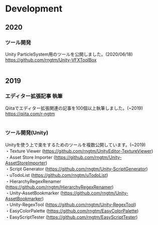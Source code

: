 # Development

## 2020
### ツール開発
Unity ParticleSystem用のツールを公開しました。(2020/06/18)<br>
https://github.com/rngtm/Unity-VFXToolBox<br><br>

## 2019
### エディター拡張記事 執筆
Qiitaでエディター拡張関連の記事を100個以上執筆しました。(~2019)<br>
https://qiita.com/r-ngtm <br><br>

### ツール開発(Unity)
Unityを使う上で楽をするためのツールを複数公開しています。(~2019)<br>
・Texture Viewer (https://github.com/rngtm/UnityEditor-TextureViewer)<br>
・Asset Store Importer (https://github.com/rngtm/Unity-AssetStoreImporter)<br>
・Script Generator (https://github.com/rngtm/Unity-ScriptGenerator)<br>
・uTodoList (https://github.com/rngtm/uTodoList)<br>
・HierarchyRegexRenamer (https://github.com/rngtm/HierarchyRegexRenamer)<br>
・Unity-AssetBookmarker (https://github.com/rngtm/Unity-AssetBookmarker)<br>
・Unity-RegexTool (https://github.com/rngtm/Unity-RegexTool)<br>
・EasyColorPalette (https://github.com/rngtm/EasyColorPalette)<br>
・EasyScriptTester (https://github.com/rngtm/EasyScriptTester)<br>